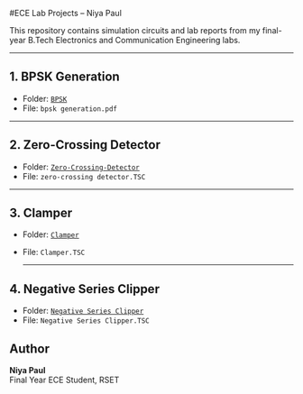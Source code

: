 #ECE Lab Projects – Niya Paul

This repository contains simulation circuits and lab reports from my final-year B.Tech Electronics and Communication Engineering labs.

---

## 1. BPSK Generation
- Folder: [`BPSK`](./BPSK)
- File: `bpsk generation.pdf`

---

## 2. Zero-Crossing Detector
- Folder: [`Zero-Crossing-Detector`](./Zero-Crossing-Detector)
- File: `zero-crossing detector.TSC`

---

## 3. Clamper
- Folder: [`Clamper`](./Clamper)
- File: `Clamper.TSC`

  ---

## 4. Negative Series Clipper
- Folder: [`Negative Series Clipper`](./Negative-Series-Clipper)
- File: `Negative Series Clipper.TSC`

  



## Author
**Niya Paul**  
Final Year ECE Student, RSET  

